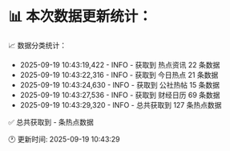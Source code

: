 📊 本次数据更新统计：
==========================

📈 数据分类统计：
- 2025-09-19 10:43:19,422 - INFO - 获取到 热点资讯 22 条数据
- 2025-09-19 10:43:22,316 - INFO - 获取到 今日热点 21 条数据
- 2025-09-19 10:43:24,630 - INFO - 获取到 公社热帖 15 条数据
- 2025-09-19 10:43:27,536 - INFO - 获取到 财经日历 69 条数据
- 2025-09-19 10:43:29,320 - INFO - 总共获取到 127 条热点数据

✅ 总共获取到 - 条热点数据

🕐 更新时间: 2025-09-19 10:43:29
